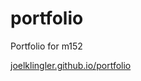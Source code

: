 # portfolio
Portfolio for m152

[joelklingler.github.io/portfolio](https://joelklingler.github.io/portfolio)
